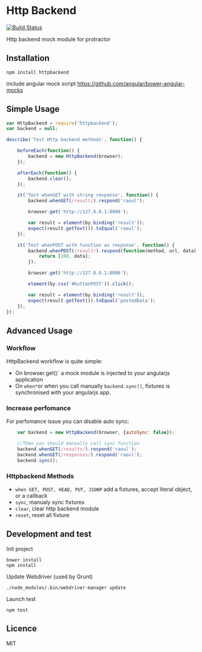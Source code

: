 # Http Backend

[![Build Status](https://travis-ci.org/nchaulet/httpbackend.svg?branch=master)](https://travis-ci.org/nchaulet/httpbackend)

Http backend mock module for protractor

## Installation

```shell
npm install httpbackend
```

include angular mock script
https://github.com/angular/bower-angular-mocks

## Simple Usage

```javascript
var HttpBackend = require('httpbackend');
var backend = null;

describe('Test Http backend methods', function() {

    beforeEach(function() {
        backend = new HttpBackend(browser);
    });

    afterEach(function() {
        backend.clear();
    });

	it('Test whenGET with string response', function() {
		backend.whenGET(/result/).respond('raoul');

		browser.get('http://127.0.0.1:8080');

		var result = element(by.binding('result'));
		expect(result.getText()).toEqual('raoul');
  	});

  	it('Test whenPOST with function as response', function() {
        backend.whenPOST(/result/).respond(function(method, url, data) {
            return [200, data];
        });

        browser.get('http://127.0.0.1:8080');

        element(by.css('#buttonPOST')).click();

        var result = element(by.binding('result'));
        expect(result.getText()).toEqual('postedData');
    });
});
```

## Advanced Usage

### Workflow

HttpBackend workflow is quite simple:

* On browser.get()` a mock module is injected to your angularjs application
* On `when*`or when you call manually `backend.sync()`, fixtures is synchronised with your angularjs app.

### Increase perfomance

For perfomance issue you can disable auto sync:

```javascript
    var backend = new HttpBackend(browser, {autoSync: false});

    //Then you should manually call sync function
    backend.whenGET(/results/).respond('raoul');
    backend.whenGET(/responses/).respond('raoul');
    backend.sync();

```

### Httpbackend Methods

* `when GET, POST, HEAD, PUT, JSONP` add a fixtures, accept literal object, or a callback
* `sync`, manualy sync fixtures
* `clear`, clear http backend module
* `reset`, reset all fixture

## Development and test

Init project
```shell
bower install
npm install
````

Update Webdriver (used by Grunt)
```shell
./node_modules/.bin/webdriver-manager update
```

Launch test
```shell
npm test
````

## Licence

MIT
